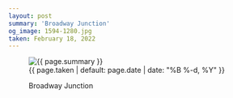 ```yaml
---
layout: post
summary: 'Broadway Junction'
og_image: 1594-1280.jpg
taken: February 18, 2022
---
```


<figure class="post">
<img alt="{{ page.summary }}" sizes="(min-width: 700px) 50vw, calc(100vw - 2rem)" src="{{ site.assets_url }}/1594-640.jpg" srcset="{{ site.assets_url }}/1594-320.jpg 320w, {{ site.assets_url }}/1594-640.jpg 640w, {{ site.assets_url }}/1594-960.jpg 960w, {{ site.assets_url }}/1594-1280.jpg 1280w"/>
<figcaption>
<time>{{ page.taken | default: page.date | date: "%B %-d, %Y" }}</time>
<p>Broadway Junction</p>
</figcaption>
</figure>
